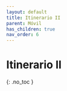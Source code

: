 ```yaml
---
layout: default
title: Itinerario II
parent: Móvil
has_children: true
nav_order: 6
---
```


# Itinerario II
{: .no_toc }


